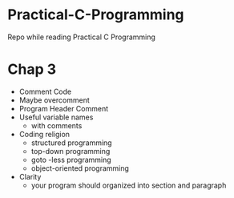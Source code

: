 # Practical-C-Programming
Repo while reading Practical C Programming

# Chap 3
- Comment Code
- Maybe overcomment
- Program Header Comment
- Useful variable names
    + with comments
- Coding religion
    + structured programming
    + top-down programming
    + goto -less programming
    + object-oriented programming
- Clarity
    + your program should organized into section and paragraph
